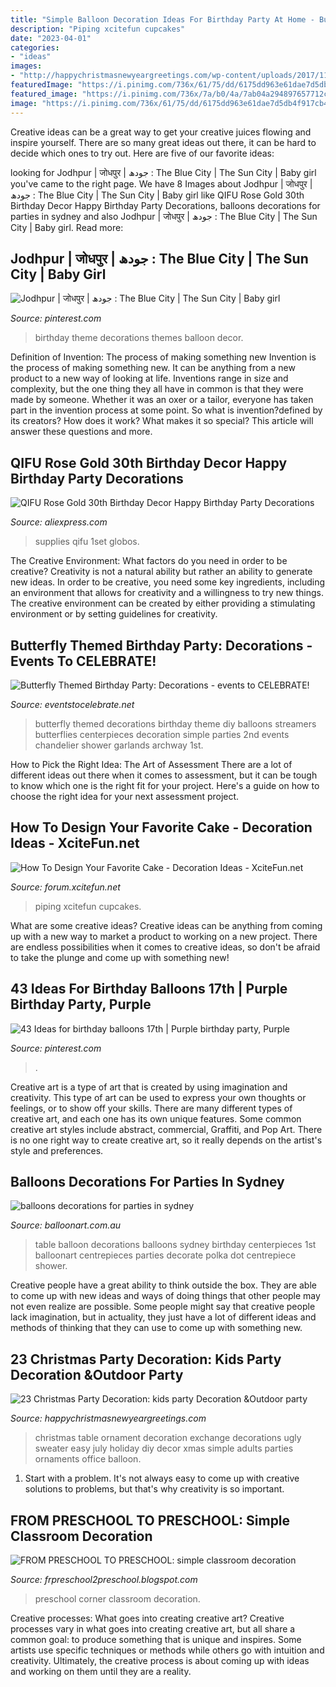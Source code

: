 ```yaml
---
title: "Simple Balloon Decoration Ideas For Birthday Party At Home - Butterfly Themed Decorations Birthday Theme Diy Balloons Streamers Butterflies Centerpieces Decoration Simple Parties 2nd Events Chandelier Shower Garlands Archway 1st"
description: "Piping xcitefun cupcakes"
date: "2023-04-01"
categories:
- "ideas"
images:
- "http://happychristmasnewyeargreetings.com/wp-content/uploads/2017/11/Chirstmas-Party-Decoration-1.jpg"
featuredImage: "https://i.pinimg.com/736x/61/75/dd/6175dd963e61dae7d5db4f917cb4e9e0.jpg"
featured_image: "https://i.pinimg.com/736x/7a/b0/4a/7ab04a294897657712ca806a6f00e34a--girl-birthday-themes-baby-girl-birthday.jpg"
image: "https://i.pinimg.com/736x/61/75/dd/6175dd963e61dae7d5db4f917cb4e9e0.jpg"
---
```



Creative ideas can be a great way to get your creative juices flowing and inspire yourself. There are so many great ideas out there, it can be hard to decide which ones to try out. Here are five of our favorite ideas: 

	

		
looking for Jodhpur | जोधपुर | جودھ : The Blue City | The Sun City | Baby girl you've came to the right page. We have 8 Images about Jodhpur | जोधपुर | جودھ : The Blue City | The Sun City | Baby girl like QIFU Rose Gold 30th Birthday Decor Happy Birthday Party Decorations, balloons decorations for parties in sydney and also Jodhpur | जोधपुर | جودھ : The Blue City | The Sun City | Baby girl. Read more:
		
    
## Jodhpur | जोधपुर | جودھ : The Blue City | The Sun City | Baby Girl

<img loading=lazy src="https://i.pinimg.com/736x/7a/b0/4a/7ab04a294897657712ca806a6f00e34a--girl-birthday-themes-baby-girl-birthday.jpg" onerror="this.onerror=null;this.src='https://tse4.mm.bing.net/th?id=OIP.EheYTGfk_pExvCtZA1R5XgHaFj&amp;pid=15.1';" alt="Jodhpur | जोधपुर | جودھ : The Blue City | The Sun City | Baby girl">

_Source: pinterest.com_

>birthday theme decorations themes balloon decor. 

	

Definition of Invention: The process of making something new
Invention is the process of making something new. It can be anything from a new product to a new way of looking at life. Inventions range in size and complexity, but the one thing they all have in common is that they were made by someone. Whether it was an oxer or a tailor, everyone has taken part in the invention process at some point. So what is invention?defined by its creators? How does it work? What makes it so special? This article will answer these questions and more.

    
## QIFU Rose Gold 30th Birthday Decor Happy Birthday Party Decorations

<img loading=lazy src="https://ae01.alicdn.com/kf/Ha9fc5aa260f6444b89127974f2cd76bcl.jpg" onerror="this.onerror=null;this.src='https://tse1.mm.bing.net/th?id=OIP.seYENZCDyO07nT5oMEc-eAHaHa&amp;pid=15.1';" alt="QIFU Rose Gold 30th Birthday Decor Happy Birthday Party Decorations">

_Source: aliexpress.com_

>supplies qifu 1set globos. 

	

The Creative Environment: What factors do you need in order to be creative?
Creativity is not a natural ability but rather an ability to generate new ideas. In order to be creative, you need some key ingredients, including an environment that allows for creativity and a willingness to try new things. The creative environment can be created by either providing a stimulating environment or by setting guidelines for creativity.

    
## Butterfly Themed Birthday Party: Decorations - Events To CELEBRATE!

<img loading=lazy src="https://eventstocelebrate.net/wp-content/uploads/2013/07/Butterfly-Themed-Party-Butterfly-garlands-eventstocelebrate.net_-682x1024.jpg" onerror="this.onerror=null;this.src='https://tse2.mm.bing.net/th?id=OIP.gN3BhSdh06_qPKaIlbs7wwHaLH&amp;pid=15.1';" alt="Butterfly Themed Birthday Party: Decorations - events to CELEBRATE!">

_Source: eventstocelebrate.net_

>butterfly themed decorations birthday theme diy balloons streamers butterflies centerpieces decoration simple parties 2nd events chandelier shower garlands archway 1st. 

	

How to Pick the Right Idea: The Art of Assessment
There are a lot of different ideas out there when it comes to assessment, but it can be tough to know which one is the right fit for your project. Here's a guide on how to choose the right idea for your next assessment project.

    
## How To Design Your Favorite Cake - Decoration Ideas - XciteFun.net

<img loading=lazy src="https://img.xcitefun.net/users/2014/07/359398,xcitefun-cake-decoration-12.jpg" onerror="this.onerror=null;this.src='https://tse3.mm.bing.net/th?id=OIP.VdPdESXgaAE7LdtacEkEFAHaJ4&amp;pid=15.1';" alt="How To Design Your Favorite Cake - Decoration Ideas - XciteFun.net">

_Source: forum.xcitefun.net_

>piping xcitefun cupcakes. 

	

What are some creative ideas?
Creative ideas can be anything from coming up with a new way to market a product to working on a new project. There are endless possibilities when it comes to creative ideas, so don't be afraid to take the plunge and come up with something new!

    
## 43 Ideas For Birthday Balloons 17th | Purple Birthday Party, Purple

<img loading=lazy src="https://i.pinimg.com/736x/61/75/dd/6175dd963e61dae7d5db4f917cb4e9e0.jpg" onerror="this.onerror=null;this.src='https://tse4.mm.bing.net/th?id=OIP.4VUZ9sWBUM338HZAgNRvUAAAAA&amp;pid=15.1';" alt="43 Ideas for birthday balloons 17th | Purple birthday party, Purple">

_Source: pinterest.com_

>. 

	

Creative art is a type of art that is created by using imagination and creativity. This type of art can be used to express your own thoughts or feelings, or to show off your skills. There are many different types of creative art, and each one has its own unique features. Some common creative art styles include abstract, commercial, Graffiti, and Pop Art. There is no one right way to create creative art, so it really depends on the artist's style and preferences.

    
## Balloons Decorations For Parties In Sydney

<img loading=lazy src="http://www.balloonart.com.au/public/upload-gallery/5eAMTmrJzIMhZnHfzo7SDKvkkomILA-dS0j585-Ponc.jpeg" onerror="this.onerror=null;this.src='https://tse4.mm.bing.net/th?id=OIP.Z9LapSa-GQF2pSNYZ8iubAAAAA&amp;pid=15.1';" alt="balloons decorations for parties in sydney">

_Source: balloonart.com.au_

>table balloon decorations balloons sydney birthday centerpieces 1st balloonart centrepieces parties decorate polka dot centrepiece shower. 

	

Creative people have a great ability to think outside the box. They are able to come up with new ideas and ways of doing things that other people may not even realize are possible. Some people might say that creative people lack imagination, but in actuality, they just have a lot of different ideas and methods of thinking that they can use to come up with something new.

    
## 23 Christmas Party Decoration: Kids Party Decoration &amp;Outdoor Party

<img loading=lazy src="http://happychristmasnewyeargreetings.com/wp-content/uploads/2017/11/Chirstmas-Party-Decoration-1.jpg" onerror="this.onerror=null;this.src='https://tse4.mm.bing.net/th?id=OIP.-9-dbo97vwbcw9uaKtnZ7gHaLI&amp;pid=15.1';" alt="23 Christmas Party Decoration: kids party Decoration &amp;Outdoor party">

_Source: happychristmasnewyeargreetings.com_

>christmas table ornament decoration exchange decorations ugly sweater easy july holiday diy decor xmas simple adults parties ornaments office balloon. 

	

1. Start with a problem. It's not always easy to come up with creative solutions to problems, but that's why creativity is so important.

    
## FROM PRESCHOOL TO PRESCHOOL: Simple Classroom Decoration

<img loading=lazy src="https://4.bp.blogspot.com/-fV7tXqKaluw/U6RS66kqoGI/AAAAAAAAAG0/tZGG3lpVP24/s1600/IMG_2460.JPG" onerror="this.onerror=null;this.src='https://tse2.mm.bing.net/th?id=OIP.Bq_blXKPe6UYeriP7Us83gHaJ6&amp;pid=15.1';" alt="FROM PRESCHOOL TO PRESCHOOL: simple classroom decoration">

_Source: frpreschool2preschool.blogspot.com_

>preschool corner classroom decoration. 

	

Creative processes: What goes into creating creative art?
Creative processes vary in what goes into creating creative art, but all share a common goal: to produce something that is unique and inspires. Some artists use specific techniques or methods while others go with intuition and creativity. Ultimately, the creative process is about coming up with ideas and working on them until they are a reality.

